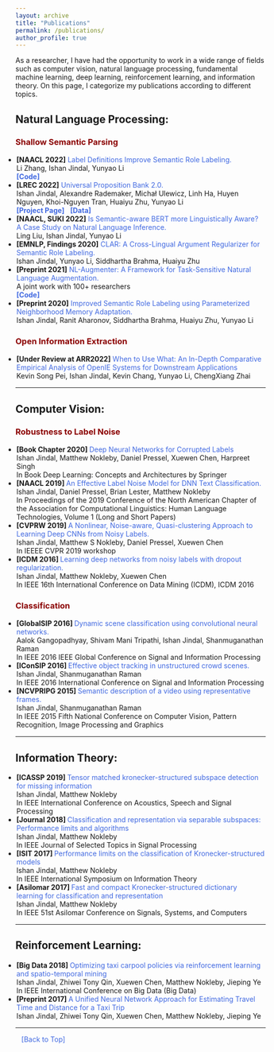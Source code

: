 ```yaml
---
layout: archive
title: "Publications"
permalink: /publications/
author_profile: true
---
```



<html>
<head>
<style>
a:link {
  color: RoyalBlue;
  background-color: transparent;
  text-decoration: none;
}

a:visited {
  color: Purple;
  background-color: transparent;
  text-decoration: none;
}

a:hover {
  color: RoyalBlue;
  background-color: transparent;
  text-decoration: underline;
}

a:active {
  color: DarkRed;
  background-color: transparent;
  text-decoration: underline;
}
</style>  
</head>  
  
<body>
  
As a researcher, I have had the opportunity to work in a wide range of fields such as computer vision, natural language processing, fundamental machine learning, deep learning, reinforcement learning, and information theory. On this page, I categorize my publications according to different topics. 
  

<h2 style="color:SteelBlue;" vspace="-60px;"><a id="nlp">Natural Language Processing:</a></h2>  
  
<h3 style="color:DarkRed;">Shallow Semantic Parsing</h3>  
<!-- <hr style="height:1px;border:none;color:#333;background-color:#333;" />  -->
  
<ul style="margin:1;padding:1">
      
  <li>  <b>[NAACL 2022]</b><a href="https://ijindal.github.io/publications#nlp" target="_blank" LINK="red"> Label Definitions Improve Semantic Role Labeling. </a>
  <br>  Li Zhang, Ishan Jindal, Yunyao Li
  <br>  <a href="https://github.com/System-T/LabelAwareSRL" target="_blank" LINK="red"><b>[Code]</b> </a> </li>
  
  <li>  <b>[LREC 2022]</b><a href="https://universalpropositions.github.io/" target="_blank" LINK="red"> Universal Proposition Bank 2.0. </a>
  <br>  Ishan Jindal, Alexandre Rademaker, Michał Ulewicz, Linh Ha, Huyen Nguyen, Khoi-Nguyen Tran, Huaiyu Zhu, Yunyao Li
  <br> <a href="https://universalpropositions.github.io/" target="_blank" LINK="red"><b>[Project Page]</b></a> &nbsp; <a href=https://github.com/UniversalPropositions" LINK="red"><b>[Data]</b></a> </li>
  
  <li>  <b>[NAACL, SUKI 2022]</b><a href="https://ijindal.github.io/publications#nlp" target="_blank" LINK="red"> Is Semantic-aware BERT more Linguistically Aware? A Case Study on Natural Language Inference. </a>
  <br> Ling Liu, Ishan Jindal, Yunyao Li</li>
  
  <li>  <b>[EMNLP, Findings 2020]</b><a href="https://aclanthology.org/2020.findings-emnlp.279/" target="_blank" LINK="red"> CLAR: A Cross-Lingual Argument Regularizer for Semantic Role Labeling. </a>
  <br> Ishan Jindal, Yunyao Li, Siddhartha Brahma, Huaiyu Zhu</li>
  
  <li>  <b>[Preprint 2021]</b><a href="https://arxiv.org/abs/2112.02721" target="_blank" LINK="red"> NL-Augmenter: A Framework for Task-Sensitive Natural Language Augmentation. </a>
  <br> A joint work with 100+ researchers
  <br> <a href="https://github.com/GEM-benchmark/NL-Augmenter" target="_blank" LINK="red"><b>[Code]</b></a></li>
  
  
      
  <li>  <b>[Preprint 2020]</b><a href="https://arxiv.org/abs/2011.14459" target="_blank" LINK="red"> Improved Semantic Role Labeling using Parameterized Neighborhood Memory Adaptation. </a>
  <br> Ishan Jindal, Ranit Aharonov, Siddhartha Brahma, Huaiyu Zhu, Yunyao Li</li>
  
</ul>  
  
<h3 style="color:DarkRed;">Open Information Extraction</h3>  
<!-- <hr style="height:1px;border:none;color:#333;background-color:#333;" />  -->
  
<ul style="margin:1;padding:1">
  <li>  <b>[Under Review at ARR2022]</b><a href="https://ijindal.github.io/publications#nlp" target="_blank" LINK="red"> When to Use What: An In-Depth Comparative Empirical Analysis of OpenIE Systems for Downstream Applications </a>
  <br> Kevin Song Pei, Ishan Jindal, Kevin Chang, Yunyao Li, ChengXiang Zhai</li>
</ul>       

<hr style="color:black;"> 
   
<h2 style="color:SteelBlue;" vspace="0px;"><a id="cv">Computer Vision:</a></h2> 
  
<h3 style="color:DarkRed;">Robustness to Label Noise</h3>  
<!-- <hr style="height:1px;border:none;color:#333;background-color:#333;" />  -->
  
<ul style="margin:1;padding:1">
  
  <li>  <b>[Book Chapter 2020] </b> <a href="https://link.springer.com/chapter/10.1007/978-3-030-31756-0_7" target="_blank" LINK="red">Deep Neural Networks for Corrupted Labels </a>
  <br> Ishan Jindal, Matthew Nokleby, Daniel Pressel, Xuewen Chen, Harpreet Singh
  <br> In Book Deep Learning: Concepts and Architectures by Springer</li>  
  
  <li>  <b>[NAACL 2019] </b> <a href="https://aclanthology.org/N19-1328/" target="_blank" LINK="red">An Effective Label Noise Model for DNN Text Classification. </a>
  <br> Ishan Jindal, Daniel Pressel, Brian Lester, Matthew Nokleby
  <br> In Proceedings of the 2019 Conference of the North American Chapter of the Association for Computational Linguistics: Human Language Technologies, Volume 1 (Long and Short Papers)</li>  
  
  <li>  <b>[CVPRW 2019] </b>  <a href="https://openaccess.thecvf.com/content_CVPRW_2019/papers/Deep%20Vision%20Workshop/Jindal_A_Nonlinear_Noise-aware_Quasi-clustering_Approach_to_Learning_Deep_CNNs_from_CVPRW_2019_paper.pdf" target="_blank" LINK="red">A Nonlinear, Noise-aware, Quasi-clustering Approach to Learning Deep CNNs from Noisy Labels.</a>
  <br>  Ishan Jindal, Matthew S Nokleby, Daniel Pressel, Xuewen Chen
  <br> In IEEEE CVPR 2019 workshop </li>  
  
  <li>  <b>[ICDM 2016] </b> <a href="https://ieeexplore.ieee.org/abstract/document/7837934" target="_blank" LINK="red"> Learning deep networks from noisy labels with dropout regularization.</a>
  <br> Ishan Jindal, Matthew Nokleby, Xuewen Chen
  <br> In IEEE 16th International Conference on Data Mining (ICDM), ICDM 2016</li>  
  
</ul>    
  
  
<h3 style="color:DarkRed;">Classification</h3>  
<!-- <hr style="height:1px;border:none;color:#333;background-color:#333;" />  -->

<ul style="margin:1;padding:1">
  
  <li>  <b>[GlobalSIP 2016] </b> <a href="https://ieeexplore.ieee.org/abstract/document/7906042" target="_blank" LINK="red"> Dynamic scene classification using convolutional neural networks.</a>
  <br> Aalok Gangopadhyay, Shivam Mani Tripathi, Ishan Jindal, Shanmuganathan Raman
  <br> In IEEE 2016 IEEE Global Conference on Signal and Information Processing </li> 
       
  <li>  <b>[IConSIP 2016] </b> <a href="https://ieeexplore.ieee.org/abstract/document/7857446" target="_blank" LINK="red"> Effective object tracking in unstructured crowd scenes.</a>
  <br> Ishan Jindal, Shanmuganathan Raman
  <br> In IEEE 2016 International Conference on Signal and Information Processing</li> 
     
  <li>  <b>[NCVPRIPG 2015] </b> <a href="https://ieeexplore.ieee.org/abstract/document/7490054" target="_blank" LINK="red"> Semantic description of a video using representative frames.</a>
  <br> Ishan Jindal, Shanmuganathan Raman
  <br> In IEEE 2015 Fifth National Conference on Computer Vision, Pattern Recognition, Image Processing and Graphics</li> 
     
</ul> 
<hr style="color:black;"> 
  
<h2 style="color:SteelBlue;" vspace="0px;"><a id="it">Information Theory:</a></h2> 
<!-- <hr style="height:1px;border:none;color:#333;background-color:#333;" />  -->
  
<ul style="margin:1;padding:1">
  
  <li>  <b>[ICASSP 2019] </b> <a href="https://ieeexplore.ieee.org/abstract/document/8683804" target="_blank" LINK="red">Tensor matched kronecker-structured subspace detection for missing information </a>
  <br> Ishan Jindal, Matthew Nokleby
  <br> In IEEE International Conference on Acoustics, Speech and Signal Processing</li>  
  
  <li>  <b>[Journal 2018] </b> <a href="https://ieeexplore.ieee.org/abstract/document/8361501" target="_blank" LINK="red">Classification and representation via separable subspaces: Performance limits and algorithms </a>
  <br> Ishan Jindal, Matthew Nokleby
  <br> In IEEE Journal of Selected Topics in Signal Processing</li>  
  
  <li>  <b>[ISIT 2017] </b>  <a href="https://ieeexplore.ieee.org/abstract/document/8006879" target="_blank" LINK="red">Performance limits on the classification of Kronecker-structured models</a>
  <br>  Ishan Jindal, Matthew Nokleby
  <br> In IEEE International Symposium on Information Theory </li>  
  
  <li>  <b>[Asilomar 2017] </b> <a href="https://ieeexplore.ieee.org/abstract/document/8335166" target="_blank" LINK="red"> Fast and compact Kronecker-structured dictionary learning for classification and representation</a>
  <br> Ishan Jindal, Matthew Nokleby
  <br> In IEEE 51st Asilomar Conference on Signals, Systems, and Computers</li>  
  
</ul> 
<hr style="color:black;">

<h2 style="color:SteelBlue;" vspace="0px;"><a id="rl">Reinforcement Learning:</a></h2>
<!-- <hr style="height:1px;border:none;color:#333;background-color:#333;" />  -->

<ul style="margin:1;padding:1">
  
  <li>  <b>[Big Data 2018] </b> <a href="https://ieeexplore.ieee.org/abstract/document/8622481" target="_blank" LINK="red">Optimizing taxi carpool policies via reinforcement learning and spatio-temporal mining</a>
  <br> Ishan Jindal, Zhiwei Tony Qin, Xuewen Chen, Matthew Nokleby, Jieping Ye
  <br> In IEEE International Conference on Big Data (Big Data)</li>  
  
  <li>  <b>[Preprint 2017] </b>  <a href="https://arxiv.org/abs/1710.04350" target="_blank" LINK="red">A Unified Neural Network Approach for Estimating Travel Time and Distance for a Taxi Trip</a>
  <br>  Ishan Jindal, Zhiwei Tony Qin, Xuewen Chen, Matthew Nokleby, Jieping Ye</li>  
  
</ul>  
 
  
<hr style="color:black;">

&nbsp;&nbsp;
<a href="https://ijindal.github.io/publications">[Back to Top]</a> &nbsp;

</body>
</html>

